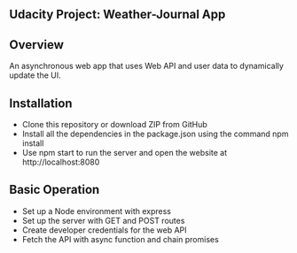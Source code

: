 ## Udacity Project: Weather-Journal App 

## Overview
An asynchronous web app that uses Web API and user data to dynamically update the UI. 

## Installation
- Clone this repository or download ZIP from GitHub
- Install all the dependencies in the package.json using the command npm install
- Use npm start to run the server and open the website at http://localhost:8080

## Basic Operation
- Set up a Node environment with express
- Set up the server with GET and POST routes
- Create developer credentials for the web API
- Fetch the API with async function and chain promises
 